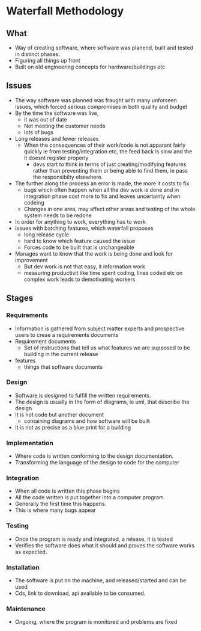 # Waterfall Methodology



## What

- Way of creating software, where software was planend, built and tested in distinct phases.
- Figuring all things up front
- Built on old engineering concepts for hardware/buildings etc


## Issues

- The way software was planned was fraught with many unforseen issues, which forced serious compromises in both quality and budget
- By the time the software was live,
  - it was out of date
  - Not meeting the customer needs
  - lots of bugs
- Long releases and fewer releases
  - When the consequences of their work/code is not apparant fairly quickly ie from testing/integration etc, the feed back is slow and the it doesnt register properly
    - devs start to think in terms of just creating/modifying features rather than preventing them or being able to find them, ie pass the responsibilty elsewhere.
- The further along the process an error is made, the more it costs to fix
  - bugs which often happen when all the dev work is done and in integration phase cost more to fix and leaves uncertainty when codeing
  - Changes in one area, may affect other areas and testing of the whole system needs to be redone
- In order for anything to work, everything has to work
- Issues with batching features, which waterfall proposes
  - long release cycle
  - hard to know which feature caused the issue
  - Forces code to be built that is unchangeable
- Manages want to know that the work is being done and look for improvement
  - But dev work is not that easy, it information work
  - measuring productivit like time spent coding, lines coded etc on complex work leads to demotivating workers

## Stages

### Requirements

- Information is gathered from subject matter experts and prospective users to creae a requirements documents
- Requirement documents
  - Set of instructions that tell us what features we are supposed to be building in the current release
- features
  - things that software documents


### Design

- Software is designed to fulfill the written requirements.
- The design is usually in the form of diagrams, ie uml, that describe the design
- It is not code but another document
  - containing diagrams and how software will be built
- It is not as precise as a blue print for a building



### Implementation

- Where code is written conforming to the design documentation.
- Transforming the language of the design to code for the computer

### Integration

- When all code is written this phase begins
- All the code written is put together into a computer program.
- Generally the first time this happens.
- This is where many bugs appear

### Testing

- Once the program is ready and integrated, a release, it is tested
- Verifies the software does what it should and proves the software works as expected.

### Installation

- The software is put on the machine, and released/started and can be used
- Cds, link to download, api available to be consumed.

### Maintenance

- Ongoing, where the program is monitored and  problems are fixed
